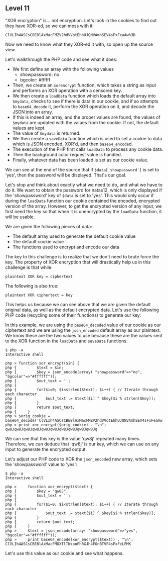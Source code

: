 Level 11
--------

"XOR encryption" is... not encryption. Let's look in the
cookies to find out they have XOR-ed, so we can mess with it:

    ClVLIh4ASCsCBE8lAxMacFMZV2hdVVotEhhUJQNVAmhSEV4sFxFeaAw%3D

Now we need to know what they XOR-ed it with, so open up the
source view.

Let's walkthrough the PHP code and see what it does:

  - We first define an array with the following values
    - showpassword: no
    - bgcolor: #ffffff
  - Then, we create an `xorencrypt` function, which
    takes a string as input and performs an XOR operation
    with a censored key.
  - We then create a `loadData` function which loads the
    default array into `$mydata`, checks to see if there
    is data in our cookie, and if so attempts to `base64_decode`
    it, perform the XOR operation on it, and decode the JSON
    into an array.
  - If this is indeed an array, and the proper values are found,
    the values of `$mydata` are updated with the values from
    the cookie. If not, the default values are kept.
  - The value of `$mydata` is returned.
  - We then create a `saveData` function which is used to set
    a cookie to data which is JSON encoded, XOR'd, and then
    `base64_encode`d.
  - The execution of the PHP first calls `loadData` to process
    any cookie data.
  - Then the background color request value is handled.
  - Finally, whatever data has been loaded is set as our cookie value.

We can see at the end of the source that if `$data['showpassword']`
is set to 'yes', then the password will be displayed. That's our goal.

Let's stop and think about exactly what we need to do, and what we have
to do it. We want to obtain the password for natas12, which is only
displayed if the 'showpassword' key of `$data` is set to 'yes'. This
would only occur if during the `loadData` function our cookie
contained the encoded, encrypted version of the array. However, to
get the encrypted version of any input, we first need the key so that
when it is unencrypted by the `loadData` function, it will be usable.

We are given the following pieces of data:
  - The default array used to generate the default cookie value
  - The default cookie value
  - The functions used to encrypt and encode our data

The key to this challenge is to realize that we don't need to brute
force the key. The property of XOR encryption that will drastically
help us in this challenge is that while:

    plaintext XOR key = ciphertext

The following is also true:

    plaintext XOR ciphertext = key

This helps us because we can see above that we are given the default
original data, as well as the default encrypted data. Let's use the
following PHP code (recycling some of their functions) to generate our key:

In this example, we are using the `base64_decoded` value of our cookie
as our ciphertext and we are using the `json_encoded` default array
as our plaintext. We know these are the two values to use because
these are the values sent to the XOR function in the `loadData` and
`saveData` functions.

    $ php -a
    Interactive shell

    php > function xor_encrypt($in) {
    php {         $text = $in;
    php {         $key = json_encode(array( "showpassword"=>"no", "bgcolor"=>"#ffffff"));
    php {         $out_text = '';
    php {
    php {         for($i=0; $i<strlen($text); $i++) { // Iterate through each character
    php {             $out_text .= $text[$i] ^ $key[$i % strlen($key)];
    php {         }
    php {         return $out_text;
    php {     }
    php > $orig_cookie = base64_decode('ClVLIh4ASCsCBE8lAxMacFMZV2hdVVotEhhUJQNVAmhSEV4sFxFeaAw');
    php > print xor_encrypt($orig_cookie) . "\n";
    qw8Jqw8Jqw8Jqw8Jqw8Jqw8Jqw8Jqw8Jqw8Jqw8Jq

We can see that this key is the value 'qw8j' repeated many times.
Therefore, we can deduce that 'qw8j' is our key, which we can
use on any input to generate the encrypted output.

Let's adjust our PHP code to XOR the `json_encode`d new array,
which sets the 'showpassword' value to 'yes':

    $ php -a
    Interactive shell

    php >     function xor_encrypt($text) {
    php {         $key = "qw8J";
    php {         $out_text = '';
    php {
    php {         for($i=0; $i<strlen($text); $i++) { // Iterate through each character
    php {             $out_text .= $text[$i] ^ $key[$i % strlen($key)];
    php {         }
    php {         return $out_text;
    php {     }
    php >     $text = json_encode(array( "showpassword"=>"yes", "bgcolor"=>"#ffffff"));
    php >     print base64_encode(xor_encrypt($text)) . "\n";
    ClVLIh4ASCsCBE8lAxMacFMOXTlTWxooFhRXJh4FGnBTVF4sFxFeLFMK

Let's use this value as our cookie and see what happens.
